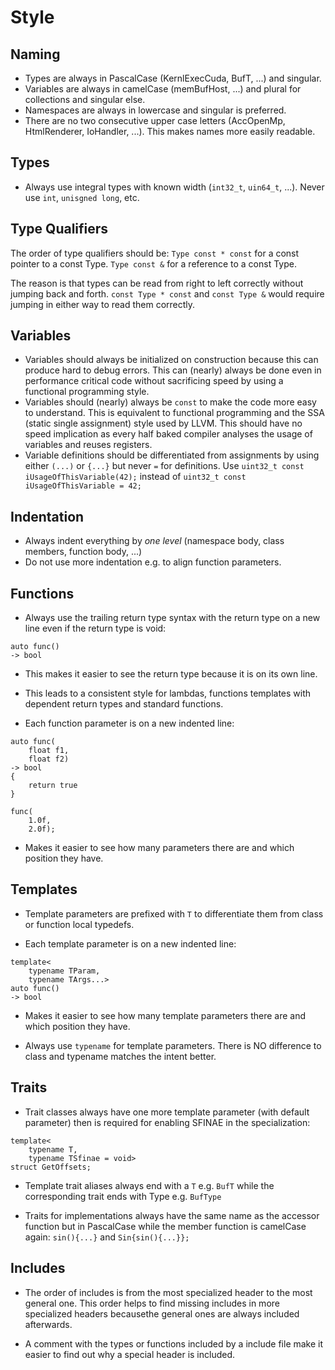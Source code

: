 Style
=====

Naming
------

* Types are always in PascalCase (KernlExecCuda, BufT, ...) and singular.
* Variables are always in camelCase (memBufHost, ...) and plural for collections and singular else.
* Namespaces are always in lowercase and singular is preferred.
* There are no two consecutive upper case letters (AccOpenMp, HtmlRenderer, IoHandler, ...). This makes names more easily readable.


Types
-----

* Always use integral types with known width (`int32_t`, `uin64_t`, ...).
Never use `int`, `unisgned long`, etc.


Type Qualifiers
---------------------

The order of  type qualifiers should be:
```Type const * const``` for a const pointer to a const Type.
```Type const &``` for a reference to a const Type.

The reason is that types can be read from right to left correctly without jumping back and forth.
```const Type * const``` and ```const Type &``` would require jumping in either way to read them correctly.


Variables
---------

* Variables should always be initialized on construction because this can produce hard to debug errors.
This can (nearly) always be done even in performance critical code without sacrificing speed by using a functional programming style.
* Variables should (nearly) always be `const` to make the code more easy to understand.
This is equivalent to functional programming and the SSA (static single assignment) style used by LLVM.
This should have no speed implication as every half baked compiler analyses the usage of variables and reuses registers.  
* Variable definitions should be differentiated from assignments by using either `(...)` or `{...}` but never `=` for definitions. 
Use `uint32_t const iUsageOfThisVariable(42);` instead of `uint32_t const iUsageOfThisVariable = 42;`


Indentation
-----------

* Always indent everything by *one level* (namespace body, class members, function body, ...)
* Do not use more indentation e.g. to align function parameters.


Functions
---------

* Always use the trailing return type syntax with the return type on a new line even if the return type is void: 
```
auto func() 
-> bool
```
  * This makes it easier to see the return type because it is on its own line.
  * This leads to a consistent style for lambdas, functions templates with dependent return types and standard functions.

* Each function parameter is on a new indented line:
```
auto func(
    float f1,
    float f2) 
-> bool
{
    return true
}
```
```
func(
    1.0f,
    2.0f);
```
  * Makes it easier to see how many parameters there are and which position they have. 


Templates
---------  

* Template parameters are prefixed with `T` to differentiate them from class or function local typedefs.

* Each template parameter is on a new indented line:
```
template<
    typename TParam,
    typename TArgs...>
auto func() 
-> bool
```
  * Makes it easier to see how many template parameters there are and which position they have. 

* Always use ```typename``` for template parameters. There is NO difference to class and typename matches the intent better.


Traits
------

* Trait classes always have one more template parameter (with default parameter) then is required for enabling SFINAE in the specialization:
```
template<
    typename T, 
    typename TSfinae = void>
struct GetOffsets;
```

* Template trait aliases always end with a `T` e.g. `BufT` while the corresponding trait ends with Type e.g. `BufType`

* Traits for implementations always have the same name as the accessor function but in PascalCase while the member function is camelCase again: `sin(){...}` and `Sin{sin(){...}};`

Includes
--------

* The order of includes is from the most specialized header to the most general one.
This order helps to find missing includes in more specialized headers becausethe general ones are always included afterwards.

* A comment with the types or functions included by a include file make it easier to find out why a special header is included.